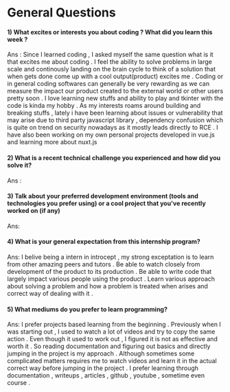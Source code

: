 # General Questions 

#### 1) What excites or interests you about coding ? What did you learn this week ? 
Ans : Since I learned coding , I asked myself the same question what is it that excites me about coding . I feel the ability to solve problems in large scale and continously landing on the brain cycle to think of a solution that when gets done come up with a cool output(product) excites me . Coding or in general coding softwares can generally be very rewarding as we can measure the impact our product created to the external world or other users pretty soon . I love learning new stuffs and ability to play and tkinter with the code is kinda my hobby . As my interests roams around building and breaking stuffs , lately i have been learning about issues or vulnerability that may arise due to third party javascript library , dependency confusion which is quite on trend on security nowadays as it mostly leads directly to RCE . I have also been working on my own personal projects developed in vue.js and learning more about nuxt.js  


#### 2) What is a recent technical challenge you experienced and how did you solve it? 
Ans : 

#### 3) Talk about your preferred development environment (tools and technologies you prefer using) or a cool project that you've recently worked on (if any)
Ans: 

#### 4) What is your general expectation from this internship program? 
Ans: I belive being a intern in introcept , my strong exceptation is to learn from other amazing peers and tutors . Be able to watch closely from development of the product to its production . Be able to write code that largely impact various people using the product . Learn various approach about solving a problem and how a problem is treated when arises and correct way of dealing with it .


#### 5) What mediums do you prefer to learn programming?
Ans: I prefer projects based learning from the beginning . Previously when I was starting out , I used to watch a lot of videos and try to copy the same action . Even though it used to work out , I figured it is not as effective and worth it . So reading documentation and figuring out basics and directly jumping in the project is my approach . Although sometimes some complicated matters requires me to watch videos and learn it in the actual correct way before jumping in the project . I prefer learning through documentation , writeups , articles , github , youtube , sometime even course . 